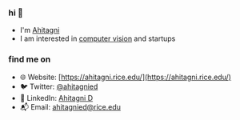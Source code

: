 ### hi 👋

- I'm [Ahitagni](https://ahitagni.rice.edu/)
- I am interested in [computer vision](https://computationalimaging.rice.edu/) and startups
  
### find me on

- 🌐 Website: [https://ahitagni.rice.edu/](https://ahitagni.rice.edu/)
- 🐦 Twitter: [@ahitagnied](https://x.com/ahitagnied)
- 🌱 LinkedIn: [Ahitagni D](https://www.linkedin.com/in/ahitagnid/)
- 📬 Email: [ahitagnied@rice.edu](mailto:ad158@rice.edu)
